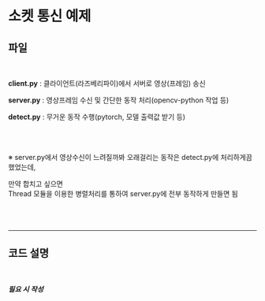 # 소켓 통신 예제

## 파일
<br>

**client.py** : 클라이언트(라즈베리파이)에서 서버로 영상(프레임) 송신

**server.py** : 영상프레임 수신 및 간단한 동작 처리(opencv-python 작업 등)

**detect.py** : 무거운 동작 수행(pytorch, 모델 출력값 받기 등)

<br><br>

※ server.py에서 영상수신이 느려질까봐 오래걸리는 동작은 detect.py에 처리하게끔 했었는데, <br>

만약 합치고 싶으면<br>
Thread 모듈을 이용한 병렬처리를 통하여 server.py에 전부 동작하게 만들면 됨
<br><br><br><br>

<hr>

## 코드 설명

<br>

***필요 시 작성***